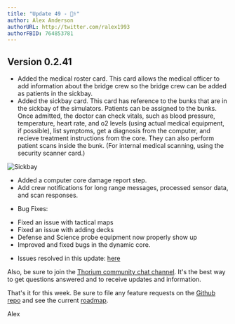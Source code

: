 ```yaml
---
title: "Update 49 - 👨‍⚕️"
author: Alex Anderson
authorURL: http://twitter.com/ralex1993
authorFBID: 764853781
---
```


## Version 0.2.41

- Added the medical roster card. This card allows the medical officer to add
  information about the bridge crew so the bridge crew can be added as patients
  in the sickbay.
- Added the sickbay card. This card has reference to the bunks that are in the
  sickbay of the simulators. Patients can be assigned to the bunks. Once
  admitted, the doctor can check vitals, such as blood pressure, temperature,
  heart rate, and o2 levels (using actual medical equipment, if possible), list
  symptoms, get a diagnosis from the computer, and recieve treatment
  instructions from the core. They can also perform patient scans inside the
  bunk. (For internal medical scanning, using the security scanner card.)

![Sickbay](/posts/sickbay.jpg)

- Added a computer core damage report step.
- Add crew notifications for long range messages, processed sensor data, and
  scan responses.

* Bug Fixes:

- Fixed an issue with tactical maps
- Fixed an issue with adding decks
- Defense and Science probe equipment now properly show up
- Improved and fixed bugs in the dynamic core.

* Issues resolved in this update:
  [here](https://github.com/Thorium-Sim/thorium/issues?utf8=✓&q=is%3Aissue+is%3Aclosed+closed%3A2018-06-03..2018-06-09)

Also, be sure to join the
[Thorium community chat channel](https://discord.gg/UvxTQZz). It's the best way
to get questions answered and to receive updates and information.

That's it for this week. Be sure to file any feature requests on the
[Github repo](https://github.com/Thorium-Sim/thorium/issues) and see the current
[roadmap](https://github.com/Thorium-Sim/thorium/projects/2).

Alex
